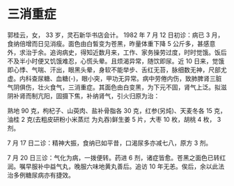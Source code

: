 # 三消重症

郭桂云，女， 33 岁，灵石新华书店会计。 1982 年 7 月 12 日初诊：病已 3 月，食纳倍增而日见消瘦。面色由白皙变为苍黑，昨量体重下降 5 公斤多，甚感意外，求治于余。追询病史，得知近数月来，工作、家务操劳过度，时时觉饿。饭后不及半小时便又饥饿难忍，心慌头晕。且烦渴异常，随饮即尿。近 10 日来，觉饿即心悸、气喘、汗出，眼黑头晕，身软不能举步、舌红无苔，脉细数无神，尺部尤虚。内科查尿糖、血糖(-)，眼小突，甲功无异常。病中劳倦内伤，致肺脾肾三脏气阴俱伤，壮火食气，三消重症。其面色由白变黑，为下元不固，肾气上泛。拟滋阴补肾而制亢阳，固摄下焦，补纳肾气，引火归原为治：

熟地 90 克，枸杞子、山萸肉、盐补骨脂各 30 克，红参(另炖)、天麦冬各 15 克，油桂 2 克(去粗皮研粉小米蒸烂
为丸吞)鲜生姜 5 片，大枣 10 枚，胡桃 4 枚， 3 剂。

7 月 17 日二诊：精神大振，食纳已如平昔，口渴尿多亦减七八，原方 3 剂。

7 月 20 日三诊：气化为病，一拨便转。药进 6 剂，诸症皆愈。苍黑之面色已转红润。嘱早服补中益气丸，晚服六味地黄丸善后。追访 10 年无恙。俟后，余以此法治多例糖尿病亦有捷效。